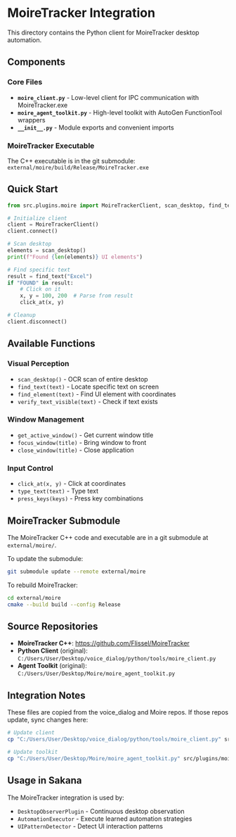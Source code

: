 # MoireTracker Integration

This directory contains the Python client for MoireTracker desktop automation.

## Components

### Core Files
- **`moire_client.py`** - Low-level client for IPC communication with MoireTracker.exe
- **`moire_agent_toolkit.py`** - High-level toolkit with AutoGen FunctionTool wrappers
- **`__init__.py`** - Module exports and convenient imports

### MoireTracker Executable
The C++ executable is in the git submodule: `external/moire/build/Release/MoireTracker.exe`

## Quick Start

```python
from src.plugins.moire import MoireTrackerClient, scan_desktop, find_text, click_at

# Initialize client
client = MoireTrackerClient()
client.connect()

# Scan desktop
elements = scan_desktop()
print(f"Found {len(elements)} UI elements")

# Find specific text
result = find_text("Excel")
if "FOUND" in result:
    # Click on it
    x, y = 100, 200  # Parse from result
    click_at(x, y)

# Cleanup
client.disconnect()
```

## Available Functions

### Visual Perception
- `scan_desktop()` - OCR scan of entire desktop
- `find_text(text)` - Locate specific text on screen
- `find_element(text)` - Find UI element with coordinates
- `verify_text_visible(text)` - Check if text exists

### Window Management
- `get_active_window()` - Get current window title
- `focus_window(title)` - Bring window to front
- `close_window(title)` - Close application

### Input Control
- `click_at(x, y)` - Click at coordinates
- `type_text(text)` - Type text
- `press_keys(keys)` - Press key combinations

## MoireTracker Submodule

The MoireTracker C++ code and executable are in a git submodule at `external/moire/`.

To update the submodule:
```bash
git submodule update --remote external/moire
```

To rebuild MoireTracker:
```bash
cd external/moire
cmake --build build --config Release
```

## Source Repositories

- **MoireTracker C++**: https://github.com/Flissel/MoireTracker
- **Python Client** (original): `C:/Users/User/Desktop/voice_dialog/python/tools/moire_client.py`
- **Agent Toolkit** (original): `C:/Users/User/Desktop/Moire/moire_agent_toolkit.py`

## Integration Notes

These files are copied from the voice_dialog and Moire repos. If those repos update, sync changes here:

```bash
# Update client
cp "C:/Users/User/Desktop/voice_dialog/python/tools/moire_client.py" src/plugins/moire/

# Update toolkit
cp "C:/Users/User/Desktop/Moire/moire_agent_toolkit.py" src/plugins/moire/
```

## Usage in Sakana

The MoireTracker integration is used by:
- `DesktopObserverPlugin` - Continuous desktop observation
- `AutomationExecutor` - Execute learned automation strategies
- `UIPatternDetector` - Detect UI interaction patterns

